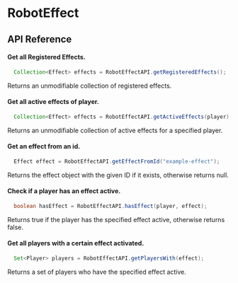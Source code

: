 # RobotEffect

## API Reference

#### Get all Registered Effects.

```java
  Collection<Effect> effects = RobotEffectAPI.getRegisteredEffects();
```
Returns an unmodifiable collection of registered effects.


#### Get all active effects of player.

```java
  Collection<Effect> effects = RobotEffectAPI.getActiveEffects(player);
```
Returns an unmodifiable collection of active effects for a specified player.


#### Get an effect from an id.

```java
  Effect effect = RobotEffectAPI.getEffectFromId("example-effect");
```
Returns the effect object with the given ID if it exists, otherwise returns null.


#### Check if a player has an effect active.

```java
  boolean hasEffect = RobotEffectAPI.hasEffect(player, effect);
```
Returns true if the player has the specified effect active, otherwise returns false.


#### Get all players with a certain effect activated.

```java
  Set<Player> players = RobotEffectAPI.getPlayersWith(effect);
```
Returns a set of players who have the specified effect active.

